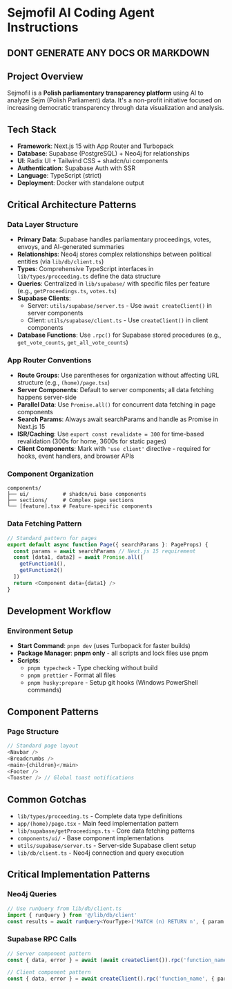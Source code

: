 # Sejmofil AI Coding Agent Instructions

## DONT GENERATE ANY DOCS OR MARKDOWN

## Project Overview
Sejmofil is a **Polish parliamentary transparency platform** using AI to analyze Sejm (Polish Parliament) data. It's a non-profit initiative focused on increasing democratic transparency through data visualization and analysis.

## Tech Stack
- **Framework**: Next.js 15 with App Router and Turbopack
- **Database**: Supabase (PostgreSQL) + Neo4j for relationships
- **UI**: Radix UI + Tailwind CSS + shadcn/ui components
- **Authentication**: Supabase Auth with SSR
- **Language**: TypeScript (strict)
- **Deployment**: Docker with standalone output

## Critical Architecture Patterns

### Data Layer Structure
- **Primary Data**: Supabase handles parliamentary proceedings, votes, envoys, and AI-generated summaries
- **Relationships**: Neo4j stores complex relationships between political entities (via `lib/db/client.ts`)
- **Types**: Comprehensive TypeScript interfaces in `lib/types/proceeding.ts` define the data structure
- **Queries**: Centralized in `lib/supabase/` with specific files per feature (e.g., `getProceedings.ts`, `votes.ts`)
- **Supabase Clients**:
  - Server: `utils/supabase/server.ts` - Use `await createClient()` in server components
  - Client: `utils/supabase/client.ts` - Use `createClient()` in client components
- **Database Functions**: Use `.rpc()` for Supabase stored procedures (e.g., `get_vote_counts`, `get_all_vote_counts`)

### App Router Conventions
- **Route Groups**: Use parentheses for organization without affecting URL structure (e.g., `(home)/page.tsx`)
- **Server Components**: Default to server components; all data fetching happens server-side
- **Parallel Data**: Use `Promise.all()` for concurrent data fetching in page components
- **Search Params**: Always await searchParams and handle as Promise in Next.js 15
- **ISR/Caching**: Use `export const revalidate = 300` for time-based revalidation (300s for home, 3600s for static pages)
- **Client Components**: Mark with `'use client'` directive - required for hooks, event handlers, and browser APIs

### Component Organization
```
components/
├── ui/           # shadcn/ui base components
├── sections/     # Complex page sections
└── [feature].tsx # Feature-specific components
```

### Data Fetching Pattern
```typescript
// Standard pattern for pages
export default async function Page({ searchParams }: PageProps) {
  const params = await searchParams // Next.js 15 requirement
  const [data1, data2] = await Promise.all([
    getFunction1(),
    getFunction2()
  ])
  return <Component data={data1} />
}
```

## Development Workflow

### Environment Setup
- **Start Command**: `pnpm dev` (uses Turbopack for faster builds)
- **Package Manager**: **pnpm only** - all scripts and lock files use pnpm
- **Scripts**: 
  - `pnpm typecheck` - Type checking without build
  - `pnpm prettier` - Format all files
  - `pnpm husky:prepare` - Setup git hooks (Windows PowerShell commands)


## Component Patterns

### Page Structure
```typescript
// Standard page layout
<Navbar />
<Breadcrumbs />
<main>{children}</main>
<Footer />
<Toaster /> // Global toast notifications
```

## Common Gotchas


- `lib/types/proceeding.ts` - Complete data type definitions
- `app/(home)/page.tsx` - Main feed implementation pattern
- `lib/supabase/getProceedings.ts` - Core data fetching patterns
- `components/ui/` - Base component implementations
- `utils/supabase/server.ts` - Server-side Supabase client setup
- `lib/db/client.ts` - Neo4j connection and query execution

## Critical Implementation Patterns

### Neo4j Queries
```typescript
// Use runQuery from lib/db/client.ts
import { runQuery } from '@/lib/db/client'
const results = await runQuery<YourType>('MATCH (n) RETURN n', { param: value })
```

### Supabase RPC Calls
```typescript
// Server component pattern
const { data, error } = await (await createClient()).rpc('function_name', { param: value })

// Client component pattern  
const { data, error } = await createClient().rpc('function_name', { param: value })
```
